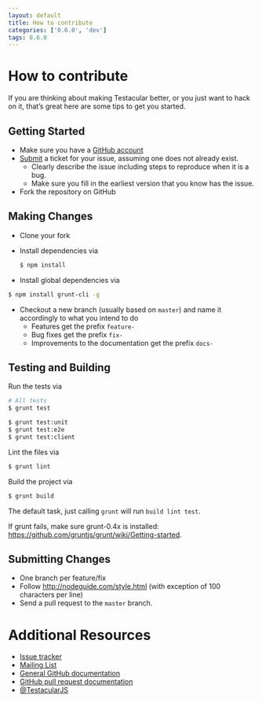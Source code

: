 ```yaml
---
layout: default
title: How to contribute
categories: ['0.6.0', 'dev']
tags: 0.6.0
---
```

# How to contribute

If you are thinking about making Testacular better, or you just want to hack on it, that’s great here 
are some tips to get you started.

## Getting Started

* Make sure you have a [GitHub account](https://github.com/signup/free)
* [Submit](https://github.com/vojtajina/testacular/issues/new) a ticket for your issue, assuming one does not
  already exist.
  * Clearly describe the issue including steps to reproduce when it is a bug.
  * Make sure you fill in the earliest version that you know has the issue.
* Fork the repository on GitHub

## Making Changes
* Clone your fork
* Install dependencies via 

  ```bash
  $ npm install
  ```
* Install global dependencies via 
```bash
$ npm install grunt-cli -g
```
* Checkout a new branch (usually based on `master`) and name it accordingly to what 
  you intend to do
  * Features get the prefix `feature-`
  * Bug fixes get the prefix `fix-`
  * Improvements to the documentation get the prefix `docs-`

## Testing and Building
Run the tests via 
```bash
# All tests
$ grunt test

$ grunt test:unit
$ grunt test:e2e
$ grunt test:client
```
Lint the files via
```bash
$ grunt lint
```
Build the project via
```bash
$ grunt build
```
The default task, just calling `grunt` will run `build lint test`.

If grunt fails, make sure grunt-0.4x is installed: https://github.com/gruntjs/grunt/wiki/Getting-started.

## Submitting Changes

* One branch per feature/fix 
* Follow  http://nodeguide.com/style.html (with exception of 100 characters per line)
* Send a pull request to the `master` branch.


# Additional Resources

* [Issue tracker](https://github.com/vojtajina/testacular/issues)
* [Mailing List](https://groups.google.com/forum/#!forum/testacular)
* [General GitHub documentation](http://help.github.com/)
* [GitHub pull request documentation](http://help.github.com/send-pull-requests/)
* [@TestacularJS](http://twitter.com/TestacularJS)
